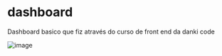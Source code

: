 # dashboard

  Dashboard basico que fiz através do curso de front end da danki code 
  
![image](https://github.com/GabiestDev/dashboard/assets/121795688/4bb6f7f3-3368-4f47-93e6-960a7365e790)
